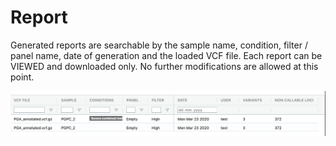 
# Report

Generated reports are searchable by the sample name, condition, filter / panel name, date of generation and the loaded VCF file. Each report can be VIEWED and downloaded only. No further modifications are allowed at this point.

![Dart report](img/guide-overview-reports.png)